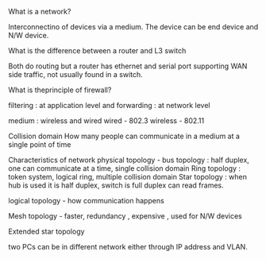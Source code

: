 What is a network?

Interconnectino of devices via a medium.
The device can be end device and N/W device.

What is the difference between a router and L3 switch

Both do routing but a router has ethernet and serial port supporting WAN side traffic, not usually found in a switch.

What is theprinciple of firewall?

filtering : at application level
and forwarding : at network level


medium : wireless and wired
wired - 802.3
wireless - 802.11

Collision domain
How many people can communicate in a medium at a single point of time

Characteristics of network
physical topology - 
bus topology : half duplex, one can communicate at a time, single collision domain
Ring topology : token system, logical ring, multiple collision domain
Star topology : when hub is used it is half duplex, switch is full duplex can read frames.

logical topology - how communication happens

Mesh topology - faster, redundancy , expensive , used for N/W devices

Extended star topology

two PCs can be in different network either through IP address and VLAN.


